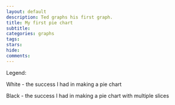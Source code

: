 ```yaml
---
layout: default
description: Ted graphs his first graph.
title: My first pie chart
subtitle:
categories: graphs
tags:
stars:
hide:
comments:
---
```


Legend:

White - the success I had in making a pie chart

Black - the success I had in making a pie chart with multiple slices

<div id="viz"></div>

<script src="{{site.url}}/js/my-first-pie-chart.js"></script>